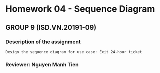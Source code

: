# Homework 04 - Sequence Diagram #
## GROUP 9 (ISD.VN.20191-09) ##

### Description of the assignment ###
    Design the sequence diagram for use case: Exit 24-hour ticket
### Reviewer: Nguyen Manh Tien


